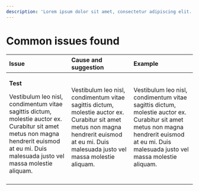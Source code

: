 ```yaml
---
description: 'Lorem ipsum dolor sit amet, consectetur adipiscing elit.'
---
```


# Common issues found

<table>
  <thead>
    <tr>
      <th style="text-align:left">Issue</th>
      <th style="text-align:left">Cause and suggestion</th>
      <th style="text-align:left">Example</th>
    </tr>
  </thead>
  <tbody>
    <tr>
      <td style="text-align:left">
        <p><b>Test </b>
        </p>
        <p>Vestibulum leo nisl, condimentum vitae sagittis dictum, molestie auctor
          ex. Curabitur sit amet metus non magna hendrerit euismod at eu mi. Duis
          malesuada justo vel massa molestie aliquam.</p>
      </td>
      <td style="text-align:left">Vestibulum leo nisl, condimentum vitae sagittis dictum, molestie auctor
        ex. Curabitur sit amet metus non magna hendrerit euismod at eu mi. Duis
        malesuada justo vel massa molestie aliquam.</td>
      <td style="text-align:left">Vestibulum leo nisl, condimentum vitae sagittis dictum, molestie auctor
        ex. Curabitur sit amet metus non magna hendrerit euismod at eu mi. Duis
        malesuada justo vel massa molestie aliquam.</td>
    </tr>
    <tr>
      <td style="text-align:left"></td>
      <td style="text-align:left"></td>
      <td style="text-align:left"></td>
    </tr>
  </tbody>
</table>

